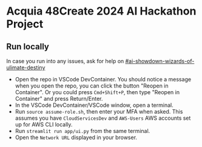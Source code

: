 # Acquia 48Create 2024 AI Hackathon Project

## Run locally

In case you run into any issues, ask for help on [#ai-showdown-wizards-of-ulimate-destiny](https://acquia.slack.com/archives/C072ZTAAWUF)

- Open the repo in VSCode DevContainer. You should notice a message when you open the repo, you can click the button "Reopen in Container". Or you could press `Cmd+Shift+P`, then type "Reopen in Container" and press Return/Enter.
- In the VSCode DevContainer/VSCode window, open a terminal.
- Run `source assume-role.sh`, then enter your MFA when asked. This assumes you have `CloudServicesDev` and `AWS-Users` AWS accounts set up for AWS CLI locally.
- Run `streamlit run app/ui.py` from the same terminal.
- Open the `Network URL` displayed in your browser.
